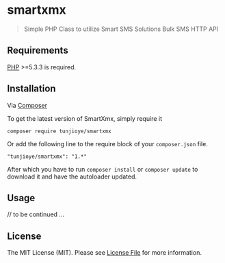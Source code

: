 # smartxmx
> Simple PHP Class to utilize Smart SMS Solutions Bulk SMS HTTP API


## Requirements
[PHP](https://php.net) >=5.3.3 is required.

## Installation
Via [Composer](https://getcomposer.org)

To get the latest version of SmartXmx, simply require it

```
composer require tunjioye/smartxmx
```

Or add the following line to the require block of your `composer.json` file.

```
"tunjioye/smartxmx": "1.*"
```

After which you have to run `composer install` or `composer update` to download it and have the autoloader updated.


## Usage
// to be continued ...

## License
The MIT License (MIT). Please see [License File](LICENSE.md) for more information.
